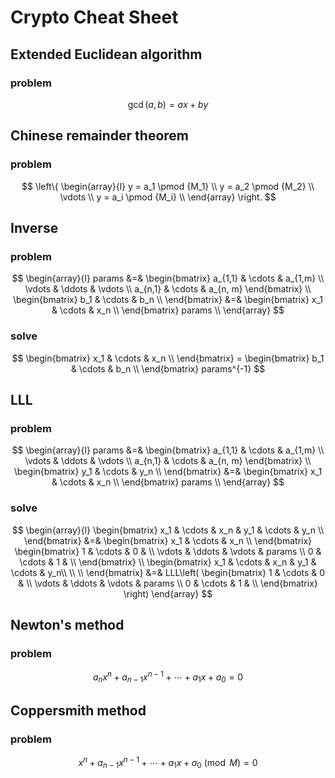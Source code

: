 # Crypto Cheat Sheet

## Extended Euclidean algorithm

### problem

$$
\gcd(a,b) = ax + by
$$

## Chinese remainder theorem

### problem

$$
\left\{
		\begin{array}{l}
		    y = a_1 \pmod {M_1} \\
		    y = a_2 \pmod {M_2} \\
		    \vdots \\
		    y = a_i \pmod {M_i} \\
		\end{array}
\right.
$$

## Inverse

### problem

$$
\begin{array}{l}
		params &=&
		\begin{bmatrix}
				a_{1,1} & \cdots & a_{1,m} \\
				\vdots & \ddots & \vdots \\
				a_{n,1} & \cdots & a_{n, m}
		\end{bmatrix} \\
		\begin{bmatrix}
		    b_1 & \cdots & b_n \\
		\end{bmatrix} &=&
		\begin{bmatrix}
		    x_1 & \cdots & x_n \\
		\end{bmatrix}
		params \\
\end{array}
$$

### solve

$$
\begin{bmatrix}
    x_1 & \cdots & x_n \\
\end{bmatrix} =
\begin{bmatrix}
    b_1 & \cdots & b_n \\
\end{bmatrix}
params^{-1}
$$

## LLL

### problem

$$
\begin{array}{l}
		params &=&
		\begin{bmatrix}
				a_{1,1} & \cdots & a_{1,m} \\
				\vdots & \ddots & \vdots \\
				a_{n,1} & \cdots & a_{n, m}
		\end{bmatrix} \\
		\begin{bmatrix}
		    y_1 & \cdots & y_n \\
		\end{bmatrix} &=&
		\begin{bmatrix}
		    x_1 & \cdots & x_n \\
		\end{bmatrix}
		params \\
\end{array}
$$

### solve

$$
\begin{array}{l}
		\begin{bmatrix}
		    x_1 & \cdots & x_n & y_1 & \cdots & y_n \\
		\end{bmatrix} &=&
		\begin{bmatrix}
		    x_1 & \cdots & x_n \\
		\end{bmatrix}
		\begin{bmatrix}
		    1 & \cdots & 0 & \\
		    \vdots & \ddots & \vdots & params \\
		    0 & \cdots & 1 & \\
		\end{bmatrix} \\
		\begin{bmatrix}
		    x_1 & \cdots & x_n & y_1 & \cdots & y_n\\
		    \\
		    \\
		\end{bmatrix} &=&
		LLL\left(
		\begin{bmatrix}
		    1 & \cdots & 0 & \\
		    \vdots & \ddots & \vdots & params \\
		    0 & \cdots & 1 & \\
		\end{bmatrix}
		\right)
\end{array}
$$

## Newton's method

### problem

$$
a_n x^n + a_{n-1} x^{n-1} + \cdots + a_1 x + a_0 = 0
$$

## Coppersmith method

### problem

$$
x^n + a_{n-1} x^{n-1} + \cdots + a_1 x + a_0 \pmod M = 0
$$
